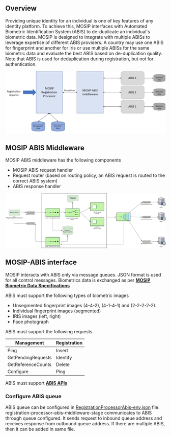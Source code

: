 ## Overview

Providing unique identity for an individual is one of key features of any identity platform.  To achieve this, MOSIP interfaces with Automated Biometric Identification System (ABIS) to de-duplicate an individual's biometric data. MOSIP is designed to integrate with multiple ABISs to leverage expertise of different ABIS providers. A country may use one ABIS for fingerprint and another for Iris or use multiple ABISs for the same biometric data and evaluate the best ABIS based on de-duplication quality.  Note that ABIS is used for deduplication during registration, but not for authentication.

![](_images/arch_diagrams/ABIS_middleware.png)

## MOSIP ABIS Middleware
MOSIP ABIS middleware has the following components
- MOSIP ABIS request handler 
- Request router (based on routing policy, an ABIS request is routed to the correct ABIS system)
- ABIS response handler

![MOSIP ABIS Middleware](_images/arch_diagrams/MOSIP_ABIS_middleware.png)

## MOSIP-ABIS interface
MOSIP interacts with ABIS only via message queues.  JSON format is used for all control messages.  Biometrics data is exchanged as per [**MOSIP Biometric Data Specifications**](MOSIP-Biometric-Data-Specifications.md) 

ABIS must support the following types of biometric images
* Unsegmented fingerprint images (4-4-2), (4-1-4-1) and (2-2-2-2-2).
* Individual fingerprint images (segmented)
* IRIS images (left, right)
* Face photograph

ABIS must support the following requests

Management | Registration
-----------|-------------
Ping   | Insert
GetPendingRequests      | Identify
GetReferenceCounts      | Delete
Configure| Ping

ABIS must support [**ABIS APIs**](ABIS-APIs.md)

### Configure ABIS queue
ABIS queue can be configured in [RegistrationProcessorAbis-env.json](https://github.com/mosip/mosip-config/blob/master/config-templates/RegistrationProcessorAbis-env.json) file. registration-processor-abis-middleware-stage communicates to ABIS through queue configured. It sends request to inbound queue address and receives response from outbound queue address. If there are multiple ABIS, then it can be added in same file.